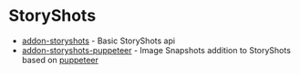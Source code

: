 # StoryShots

- [addon-storyshots](storyshots-core) - Basic StoryShots api
- [addon-storyshots-puppeteer](storyshots-puppeteer) - Image Snapshots addition to StoryShots based on [puppeteer](https://github.com/GoogleChrome/puppeteer)
